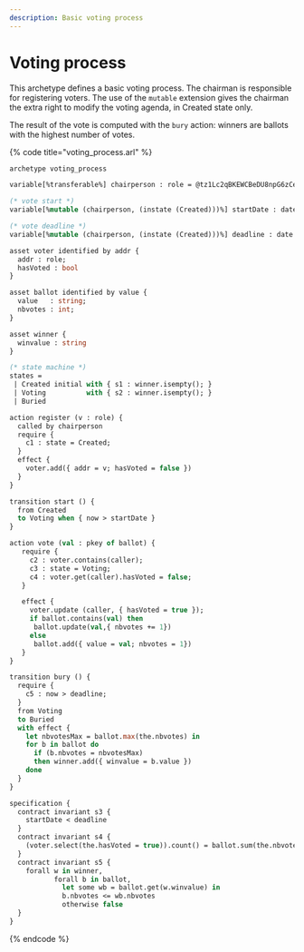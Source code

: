 ```yaml
---
description: Basic voting process
---
```


# Voting process

This archetype defines a basic voting process. The chairman is responsible for registering voters. The use of the `mutable` extension gives the chairman the extra right to modify the voting agenda, in Created state only.

The result of the vote is computed with the `bury` action: winners are ballots with the highest number of votes.

{% code title="voting\_process.arl" %}
```ocaml
archetype voting_process

variable[%transferable%] chairperson : role = @tz1Lc2qBKEWCBeDU8npG6zCeCqpmaegRi6Jg

(* vote start *)
variable[%mutable (chairperson, (instate (Created)))%] startDate : date = 2019-11-12T00:00:00

(* vote deadline *)
variable[%mutable (chairperson, (instate (Created)))%] deadline : date = 2020-11-12T00:00:00

asset voter identified by addr {
  addr : role;
  hasVoted : bool
}

asset ballot identified by value {
  value   : string;
  nbvotes : int;
}

asset winner {
  winvalue : string
}

(* state machine *)
states =
 | Created initial with { s1 : winner.isempty(); }
 | Voting          with { s2 : winner.isempty(); }
 | Buried

action register (v : role) {
  called by chairperson
  require {
    c1 : state = Created;
  }
  effect {
    voter.add({ addr = v; hasVoted = false })
  }
}

transition start () {
  from Created
  to Voting when { now > startDate }
}

action vote (val : pkey of ballot) {
   require {
     c2 : voter.contains(caller);
     c3 : state = Voting;
     c4 : voter.get(caller).hasVoted = false;
   }

   effect {
     voter.update (caller, { hasVoted = true });
     if ballot.contains(val) then
      ballot.update(val,{ nbvotes += 1})
     else
      ballot.add({ value = val; nbvotes = 1})
   }
}

transition bury () {
  require {
    c5 : now > deadline;
  }
  from Voting
  to Buried
  with effect {
    let nbvotesMax = ballot.max(the.nbvotes) in
    for b in ballot do
      if (b.nbvotes = nbvotesMax)
      then winner.add({ winvalue = b.value })
    done
  }
}

specification {
  contract invariant s3 {
    startDate < deadline
  }
  contract invariant s4 {
    (voter.select(the.hasVoted = true)).count() = ballot.sum(the.nbvotes)
  }
  contract invariant s5 {
    forall w in winner,
           forall b in ballot,
             let some wb = ballot.get(w.winvalue) in
             b.nbvotes <= wb.nbvotes
             otherwise false
  }
}

```
{% endcode %}

